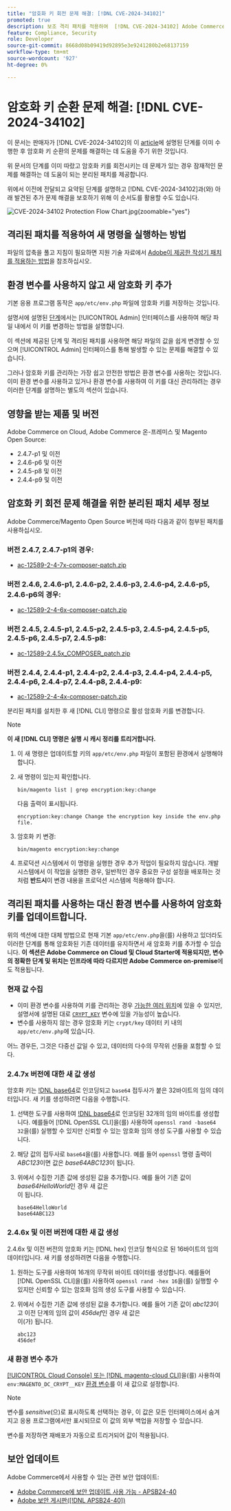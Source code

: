 ```yaml
---
title: "암호화 키 회전 문제 해결: [!DNL CVE-2024-34102]"
promoted: true
description: 보조 격리 패치를 적용하여  [!DNL CVE-2024-34102] Adobe Commerce 2.4.4-p8, 2.4.5-p7, 2.4.6-p5, 2.4.7 및 이전 버전의 경우 암호화 키 업데이트 문제 해결을 추가로 해결합니다.
feature: Compliance, Security
role: Developer
source-git-commit: 8668d08b09419d92895e3e9241280b2e68137159
workflow-type: tm+mt
source-wordcount: '927'
ht-degree: 0%

---
```


# 암호화 키 순환 문제 해결: [!DNL CVE-2024-34102]

이 문서는 판매자가 [!DNL CVE-2024-34102]의 이 [article](https://experienceleague.adobe.com/en/docs/commerce-knowledge-base/kb/troubleshooting/known-issues-patches-attached/security-update-available-for-adobe-commerce-apsb24-40-revised-to-include-isolated-patch-for-cve-2024-34102)에 설명된 단계를 이미 수행한 후 암호화 키 순환의 문제를 해결하는 데 도움을 주기 위한 것입니다.

위 문서의 단계를 이미 따랐고 암호화 키를 회전시키는 데 문제가 있는 경우 잠재적인 문제를 해결하는 데 도움이 되는 분리된 패치를 제공합니다.

위에서 이전에 전달되고 요약된 단계를 설명하고 [!DNL CVE-2024-34102]과(와) 아래 발견된 추가 문제 해결을 보호하기 위해 이 순서도를 활용할 수도 있습니다.


![CVE-2024-34102 Protection Flow Chart.jpg](assets/cve-2024-34102-protection-flow-chart.jpg){zoomable="yes"}


## 격리된 패치를 적용하여 새 명령을 실행하는 방법

파일의 압축을 풀고 지침이 필요하면 지원 기술 자료에서 [Adobe이 제공한 작성기 패치를 적용하는 방법](https://experienceleague.adobe.com/docs/commerce-knowledge-base/kb/how-to/how-to-apply-a-composer-patch-provided-by-magento.html)을 참조하십시오.

## 환경 변수를 사용하지 않고 새 암호화 키 추가

기본 응용 프로그램 동작은 `app/etc/env.php` 파일에 암호화 키를 저장하는 것입니다.

설명서에 설명된 [단계](https://experienceleague.adobe.com/en/docs/commerce-admin/systems/security/encryption-key)에서는 [!UICONTROL Admin] 인터페이스를 사용하여 해당 파일 내에서 이 키를 변경하는 방법을 설명합니다.

이 섹션에 제공된 단계 및 격리된 패치를 사용하면 해당 파일의 값을 쉽게 변경할 수 있으며 [!UICONTROL Admin] 인터페이스를 통해 발생할 수 있는 문제를 해결할 수 있습니다.

그러나 암호화 키를 관리하는 가장 쉽고 안전한 방법은 환경 변수를 사용하는 것입니다. 이미 환경 변수를 사용하고 있거나 환경 변수를 사용하여 이 키를 대신 관리하려는 경우 이러한 단계를 설명하는 별도의 섹션이 있습니다.

## 영향을 받는 제품 및 버전

Adobe Commerce on Cloud, Adobe Commerce 온-프레미스 및 Magento Open Source:

* 2.4.7-p1 및 이전
* 2.4.6-p6 및 이전
* 2.4.5-p8 및 이전
* 2.4.4-p9 및 이전

## 암호화 키 회전 문제 해결을 위한 분리된 패치 세부 정보

Adobe Commerce/Magento Open Source 버전에 따라 다음과 같이 첨부된 패치를 사용하십시오.

### 버전 2.4.7, 2.4.7-p1의 경우:

* [ac-12589-2-4-7x-composer-patch.zip](https://cdn.experienceleague.adobe.com/commerce-kb-assets/ac-12589-2-4-7x-composer-patch.zip)

<!--
* [ac-12589-2-4-7x-composer-patch.zip](assets/ac-12589-2-4-7x-composer-patch.zip)
-->

### 버전 2.4.6, 2.4.6-p1, 2.4.6-p2, 2.4.6-p3, 2.4.6-p4, 2.4.6-p5, 2.4.6-p6의 경우:

* [ac-12589-2-4-6x-composer-patch.zip](https://cdn.experienceleague.adobe.com/commerce-kb-assets/ac-12589-2-4-6x-composer-patch.zip)

<!--
* [ac-12589-2-4-6x-composer-patch.zip](assets/ac-12589-2-4-6x-composer-patch.zip)
-->

### 버전 2.4.5, 2.4.5-p1, 2.4.5-p2, 2.4.5-p3, 2.4.5-p4, 2.4.5-p5, 2.4.5-p6, 2.4.5-p7, 2.4.5-p8:

* [ac-12589-2.4.5x_COMPOSER_patch.zip](https://cdn.experienceleague.adobe.com/commerce-kb-assets/ac-12589-2-4-5x-composer-patch.zip)

<!--
* [ac-12589-2.4.5x_COMPOSER_patch.zip](assets/ac-12589-2-4-5x-composer-patch.zip)
-->

### 버전 2.4.4, 2.4.4-p1, 2.4.4-p2, 2.4.4-p3, 2.4.4-p4, 2.4.4-p5, 2.4.4-p6, 2.4.4-p7, 2.4.4-p8, 2.4.4-p9:

* [ac-12589-2-4-4x-composer-patch.zip](https://cdn.experienceleague.adobe.com/commerce-kb-assets/ac-12589-2-4-4x-composer-patch.zip)

<!--
* [ac-12589-2-4-4x-composer-patch.zip](assets/ac-12589-2-4-4x-composer-patch.zip)
-->


분리된 패치를 설치한 후 새 [!DNL CLI] 명령으로 활성 암호화 키를 변경합니다.

>[!NOTE]
>
>**이 새 [!DNL CLI] 명령은 실행 시 캐시 정리를 트리거합니다.**

1. 이 새 명령은 업데이트할 키의 `app/etc/env.php` 파일이 포함된 환경에서 실행해야 합니다.
1. 새 명령이 있는지 확인합니다.

   ```
   bin/magento list | grep encryption:key:change
   ```

   다음 출력이 표시됩니다.

   ```
   encryption:key:change Change the encryption key inside the env.php file.
   ```

1. 암호화 키 변경:

   ```
   bin/magento encryption:key:change
   ```

1. 프로덕션 시스템에서 이 명령을 실행한 경우 추가 작업이 필요하지 않습니다.
개발 시스템에서 이 작업을 실행한 경우, 일반적인 경우 중요한 구성 설정을 배포하는 것처럼 **반드시**&#x200B;이 변경 내용을 프로덕션 시스템에 적용해야 합니다.

## 격리된 패치를 사용하는 대신 환경 변수를 사용하여 암호화 키를 업데이트합니다.

위의 섹션에 대한 대체 방법으로 현재 기본 `app/etc/env.php`을(를) 사용하고 있더라도 이러한 단계를 통해 암호화된 기존 데이터를 유지하면서 새 암호화 키를 추가할 수 있습니다.
**이 섹션은 Adobe Commerce on Cloud 및 Cloud Starter에 적용되지만, 변수의 정확한 단계 및 위치는 인프라에 따라 다르지만 Adobe Commerce on-premise**&#x200B;에도 적용됩니다.

### 현재 값 수집

* 이미 환경 변수를 사용하여 키를 관리하는 경우 [가능한 여러 위치](https://experienceleague.adobe.com/en/docs/commerce-cloud-service/user-guide/configure/env/stage/variables-intro)에 있을 수 있지만, 설명서에 설명된 대로 [`CRYPT_KEY`](https://experienceleague.adobe.com/en/docs/commerce-cloud-service/user-guide/configure/env/stage/variables-deploy#crypt_key) 변수에 있을 가능성이 높습니다.
* 변수를 사용하지 않는 경우 암호화 키는 `crypt/key` 데이터 키 내의 `app/etc/env.php`에 있습니다.

어느 경우든, 그것은 다중선 값일 수 있고, 데이터의 다수의 무작위 선들을 포함할 수 있다.

### 2.4.7x 버전에 대한 새 값 생성

암호화 키는 [!DNL base64](으)로 인코딩되고 `base64` 접두사가 붙은 32바이트의 임의 데이터입니다.
새 키를 생성하려면 다음을 수행합니다.

1. 선택한 도구를 사용하여 [!DNL base64](으)로 인코딩된 32개의 임의 바이트를 생성합니다. 예를들어 [!DNL OpenSSL CLI]을(를) 사용하여 `openssl rand -base64 32`을(를) 실행할 수 있지만 신뢰할 수 있는 암호화 임의 생성 도구를 사용할 수 있습니다.
1. 해당 값의 접두사로 `base64`을(를) 사용합니다. 예를 들어 `openssl` 명령 출력이 *ABC123*&#x200B;이면 값은 *base64ABC123*&#x200B;이 됩니다.
1. 위에서 수집한 기존 값에 생성된 값을 추가합니다. 예를 들어 기존 값이 *base64HelloWorld*&#x200B;인 경우 새 값은 <br>이 됩니다.

   ```
   base64HelloWorld
   base64ABC123
   ```

### 2.4.6x 및 이전 버전에 대한 새 값 생성

2.4.6x 및 이전 버전의 암호화 키는 [!DNL hex] 인코딩 형식으로 된 16바이트의 임의 데이터입니다.
새 키를 생성하려면 다음을 수행합니다.

1. 원하는 도구를 사용하여 16개의 무작위 바이트 데이터를 생성합니다. 예를들어 [!DNL OpenSSL CLI]을(를) 사용하여 `openssl rand -hex 16`을(를) 실행할 수 있지만 신뢰할 수 있는 암호화 임의 생성 도구를 사용할 수 있습니다.
1. 위에서 수집한 기존 값에 생성된 값을 추가합니다. 예를 들어 기존 값이 *abc123*&#x200B;이고 이전 단계의 임의 값이 *456def*&#x200B;인 경우 새 값은 <br>이(가) 됩니다.

   ```
   abc123
   456def
   ```

### 새 환경 변수 추가

[[!UICONTROL Cloud Console] 또는 [!DNL magento-cloud CLI]](https://experienceleague.adobe.com/en/docs/commerce-cloud-service/user-guide/configure/env/variable-levels)을(를) 사용하여 `env:MAGENTO_DC_CRYPT__KEY` [환경 변수](https://experienceleague.adobe.com/en/docs/commerce-cloud-service/user-guide/configure/env/stage/variables-cloud)를 이 새 값으로 설정합니다.

>[!NOTE]
>
>변수를 *sensitive*(으)로 표시하도록 선택하는 경우, 이 값은 모든 인터페이스에서 숨겨지고 응용 프로그램에서만 표시되므로 이 값의 외부 백업을 저장할 수 있습니다.

변수를 저장하면 재배포가 자동으로 트리거되어 값이 적용됩니다.

## 보안 업데이트

Adobe Commerce에서 사용할 수 있는 관련 보안 업데이트:

* [Adobe Commerce에 보안 업데이트 사용 가능 - APSB24-40](https://experienceleague.adobe.com/en/docs/commerce-knowledge-base/kb/troubleshooting/known-issues-patches-attached/security-update-available-for-adobe-commerce-apsb24-40-revised-to-include-isolated-patch-for-cve-2024-34102)
* [Adobe 보안 게시판([!DNL APSB24-40])](https://helpx.adobe.com/security/products/magento/apsb24-40.html)
